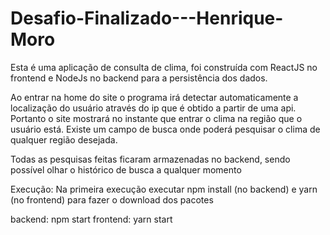 # Desafio-Finalizado---Henrique-Moro

Esta é uma aplicação de consulta de clima, foi construída com ReactJS no frontend e NodeJs no backend para a persistência dos dados.

Ao entrar na home do site o programa irá detectar automaticamente a localização do usuário através do ip que é obtido a partir de uma api.
Portanto o site mostrará no instante que entrar o clima na região que o usuário está. Existe um campo de busca onde poderá pesquisar o clima de qualquer região desejada.

Todas as pesquisas feitas ficaram armazenadas no backend, sendo possível olhar o histórico de busca a qualquer momento

Execução:
Na primeira execução executar npm install (no backend) e yarn (no frontend) para fazer o download dos pacotes

backend: npm start
frontend: yarn start
